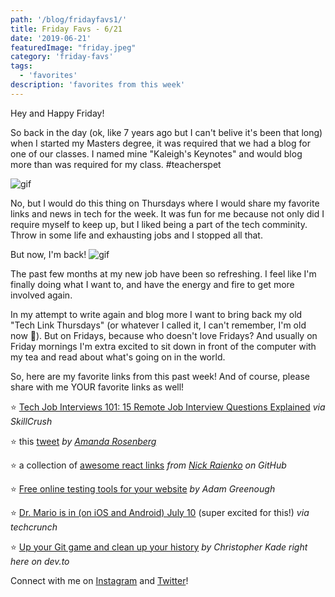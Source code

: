 ```yaml
---
path: '/blog/fridayfavs1/'
title: Friday Favs - 6/21
date: '2019-06-21'
featuredImage: "friday.jpeg"
category: 'friday-favs'
tags:
  - 'favorites'
description: 'favorites from this week'
---
```


Hey and Happy Friday!

So back in the day (ok, like 7 years ago but I can't belive it's been that long) when I started my Masters degree, it was required that we had a blog for one of our classes. I named mine "Kaleigh's Keynotes" and would blog more than was required for my class. #teacherspet

![gif](https://media.giphy.com/media/pI2paNxecnUNW/giphy.gif)

No, but I would do this thing on Thursdays where I would share my favorite links and news in tech for the week. It was fun for me because not only did I require myself to keep up, but I liked being a part of the tech comminity. Throw in some life and exhausting jobs and I stopped all that.

But now, I'm back!
![gif](https://media.giphy.com/media/119gdJbeNRRepO/giphy.gif)

The past few months at my new job have been so refreshing. I feel like I'm finally doing what I want to, and have the energy and fire to get more involved again.

In my attempt to write again and blog more I want to bring back my old "Tech Link Thursdays" (or whatever I called it, I can't remember, I'm old now 👵). But on Fridays, because who doesn't love Fridays? And usually on Friday mornings I'm extra excited to sit down in front of the computer with my tea and read about what's going on in the world.

So, here are my favorite links from this past week! And of course, please share with me YOUR favorite links as well!

⭐️ [Tech Job Interviews 101: 15 Remote Job Interview Questions Explained](https://skillcrush.com/2019/06/17/remote-interview-questions/) _via SkillCrush_

⭐️ this [tweet](https://twitter.com/AmandaRosenberg/status/1141107799100809216) _by [Amanda Rosenberg](https://twitter.com/AmandaRosenberg)_

⭐️ a collection of [awesome react links](https://github.com/enaqx/awesome-react) _from [Nick Raienko](https://github.com/enaqx) on GitHub_

⭐️ [Free online testing tools for your website](https://adamgreenough.me/blog/free-online-testing-tools-for-your-website/) _by Adam Greenough_

⭐️ [Dr. Mario is in (on iOS and Android) July 10](https://techcrunch.com/2019/06/18/dr-mario-is-in-on-ios-and-android-july-10/) (super excited for this!) _via techcrunch_  

⭐️ [Up your Git game and clean up your history](https://dev.to/christopherkade/up-your-git-game-and-clean-up-your-history-4j3j) _by Christopher Kade right here on dev.to_

Connect with me on [Instagram](https://instagram.com/klgh.js) and [Twitter](https://twitter.com/kaleighscruggs)!
